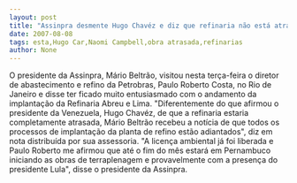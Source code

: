 ```yaml
---
layout: post
title: "Assinpra desmente Hugo Chavéz e diz que refinaria não está atrasada"
date: 2007-08-08
tags: esta,Hugo Car,Naomi Campbell,obra atrasada,refinarias
author: None
---
```

O presidente da Assinpra, M&aacute;rio Beltr&atilde;o, visitou nesta ter&ccedil;a-feira o diretor de abastecimento e refino da Petrobras, Paulo Roberto Costa, no Rio de Janeiro e disse ter ficado muito entusiasmado com o andamento da implanta&ccedil;&atilde;o da Refinaria Abreu e Lima. 
&quot;Diferentemente do que afirmou o presidente da Venezuela, Hugo Chav&eacute;z, de que a refinaria estaria completamente atrasada, M&aacute;rio Beltr&atilde;o recebeu a not&iacute;cia de que todos os processos de implanta&ccedil;&atilde;o da planta de refino est&atilde;o adiantados&quot;, diz em nota distribu&iacute;da por sua assessoria. 
&quot;A licen&ccedil;a ambiental j&aacute; foi liberada e Paulo Roberto me afirmou que at&eacute; o fim do m&ecirc;s estar&aacute; em Pernambuco iniciando as obras de terraplenagem e provavelmente com a presen&ccedil;a do presidente Lula&quot;, disse o presidente da Assinpra. 